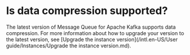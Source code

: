 # Is data compression supported?

The latest version of Message Queue for Apache Kafka supports data compression. For more information about how to upgrade your version to the latest version, see [Upgrade the instance version](/intl.en-US/User guide/Instances/Upgrade the instance version.md).

